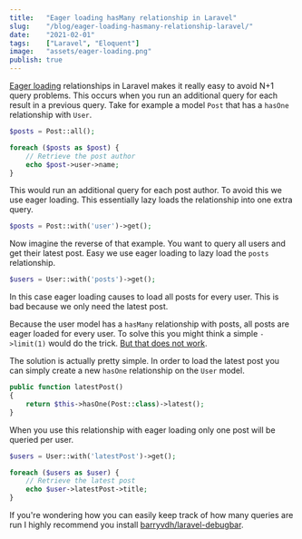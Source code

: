 ```yaml
---
title:   "Eager loading hasMany relationship in Laravel"
slug:    "/blog/eager-loading-hasmany-relationship-laravel/"
date:    "2021-02-01"
tags:    ["Laravel", "Eloquent"]
image:   "assets/eager-loading.png"
publish: true
---
```


[Eager loading](https://laravel.com/docs/8.x/eloquent-relationships#eager-loading) relationships in Laravel makes it
really easy to avoid N+1 query problems. This occurs when you run an additional query for each result in a previous
query. Take for example a model `Post` that has a `hasOne` relationship with `User`.

```php
$posts = Post::all();

foreach ($posts as $post) {
    // Retrieve the post author
    echo $post->user->name;
}
```

This would run an additional query for each post author. To avoid this we use eager loading. This essentially lazy loads
the relationship into one extra query.

```php
$posts = Post::with('user')->get();
```

Now imagine the reverse of that example. You want to query all users and get their latest post. Easy we use eager
loading to lazy load the `posts` relationship.

```php
$users = User::with('posts')->get();
```

In this case eager loading causes to load all posts for every user. This is bad because we only need the latest post.

Because the user model has a `hasMany` relationship with posts, all posts are eager loaded for every user. To solve this
you might think a simple `->limit(1)` would do the
trick. [But that does not work](https://laravel.com/docs/8.x/eloquent-relationships#constraining-eager-loads).

The solution is actually pretty simple. In order to load the latest post you can simply create a new `hasOne`
relationship on the `User` model.

```php
public function latestPost()
{
    return $this->hasOne(Post::class)->latest();
}
```

When you use this relationship with eager loading only one post will be queried per user.

```php
$users = User::with('latestPost')->get();

foreach ($users as $user) {
    // Retrieve the latest post
    echo $user->latestPost->title;
}
```

If you're wondering how you can easily keep track of how many queries are run I highly recommend you
install [barryvdh/laravel-debugbar](https://github.com/barryvdh/laravel-debugbar).
